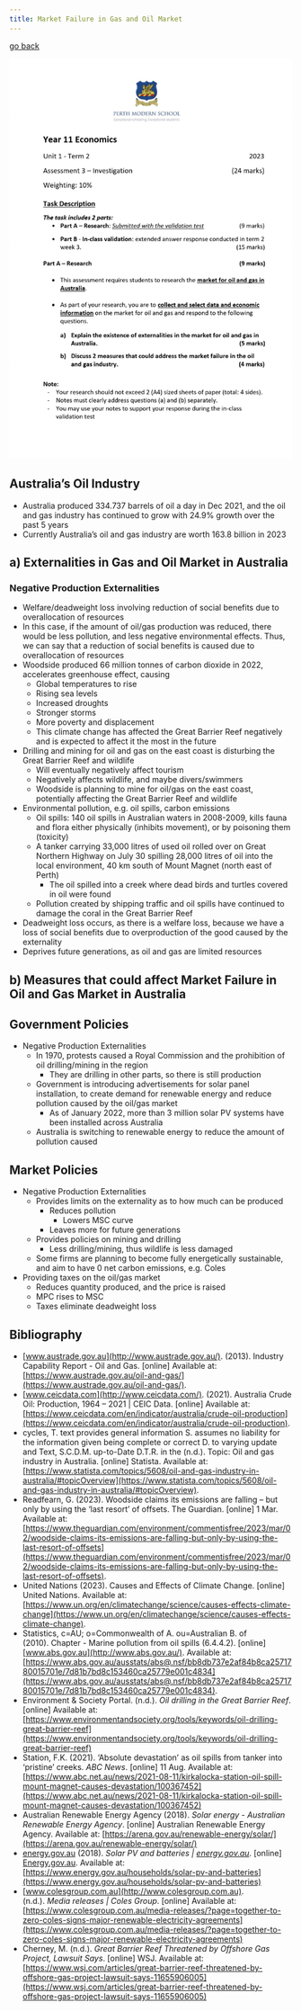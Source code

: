 ```yaml
---
title: Market Failure in Gas and Oil Market
---
```


[go back](archive/11Subjects/11Economics.md)

![](images/Yr%2011%20%20Econs%20Assessment%203%202023_Investigation.docx_1.png)
## Australia’s Oil Industry

-   Australia produced 334.737 barrels of oil a day in Dec 2021, and the oil and gas industry has continued to grow with 24.9% growth over the past 5 years
-   Currently Australia’s oil and gas industry are worth 163.8 billion in 2023

## a) Externalities in Gas and Oil Market in Australia

### Negative Production Externalities

-   Welfare/deadweight loss involving reduction of social benefits due to overallocation of resources
-   In this case, if the amount of oil/gas production was reduced, there would be less pollution, and less negative environmental effects. Thus, we can say that a reduction of social benefits is caused due to overallocation of resources
-   Woodside produced 66 million tonnes of carbon dioxide in 2022, accelerates greenhouse effect, causing
    -   Global temperatures to rise
    -   Rising sea levels
    -   Increased droughts
    -   Stronger storms
    -   More poverty and displacement
    -   This climate change has affected the Great Barrier Reef negatively and is expected to affect it the most in the future
-   Drilling and mining for oil and gas on the east coast is disturbing the Great Barrier Reef and wildlife
    -   Will eventually negatively affect tourism
    -   Negatively affects wildlife, and maybe divers/swimmers
    -   Woodside is planning to mine for oil/gas on the east coast, potentially affecting the Great Barrier Reef and wildlife
-   Environmental pollution, e.g. oil spills, carbon emissions
    -   Oil spills: 140 oil spills in Australian waters in 2008-2009, kills fauna and flora either physically (inhibits movement), or by poisoning them (toxicity)
    -   A tanker carrying 33,000 litres of used oil rolled over on Great Northern Highway on July 30 spilling 28,000 litres of oil into the local environment, 40 km south of Mount Magnet (north east of Perth)
        -   The oil spilled into a creek where dead birds and turtles covered in oil were found
    -   Pollution created by shipping traffic and oil spills have continued to damage the coral in the Great Barrier Reef
-   Deadweight loss occurs, as there is a welfare loss, because we have a loss of social benefits due to overproduction of the good caused by the externality
-   Deprives future generations, as oil and gas are limited resources

## b) Measures that could affect Market Failure in Oil and Gas Market in Australia

## **************************************Government Policies**************************************

-   Negative Production Externalities
    -   In 1970, protests caused a Royal Commission and the prohibition of oil drilling/mining in the region
        -   They are drilling in other parts, so there is still production
    -   Government is introducing advertisements for solar panel installation, to create demand for renewable energy and reduce pollution caused by the oil/gas market
        -   As of January 2022, more than 3 million solar PV systems have been installed across Australia
    -   Australia is switching to renewable energy to reduce the amount of pollution caused

## **************************************Market Policies**************************************

-   Negative Production Externalities
    -   Provides limits on the externality as to how much can be produced
        -   Reduces pollution
            -   Lowers MSC curve
        -   Leaves more for future generations
    -   Provides policies on mining and drilling
        -   Less drilling/mining, thus wildlife is less damaged
    -   Some firms are planning to become fully energetically sustainable, and aim to have 0 net carbon emissions, e.g. Coles
-   Providing taxes on the oil/gas market
    -   Reduces quantity produced, and the price is raised
    -   MPC rises to MSC
    -   Taxes eliminate deadweight loss

## Bibliography

-   [www.austrade.gov.au](http://www.austrade.gov.au/). (2013). Industry Capability Report - Oil and Gas. [online] Available at: [](https://www.austrade.gov.au/oil-and-gas/)[https://www.austrade.gov.au/oil-and-gas/](https://www.austrade.gov.au/oil-and-gas/).
-   [www.ceicdata.com](http://www.ceicdata.com/). (2021). Australia Crude Oil: Production, 1964 – 2021 | CEIC Data. [online] Available at: [](https://www.ceicdata.com/en/indicator/australia/crude-oil-production)[https://www.ceicdata.com/en/indicator/australia/crude-oil-production](https://www.ceicdata.com/en/indicator/australia/crude-oil-production).
-   cycles, T. text provides general information S. assumes no liability for the information given being complete or correct D. to varying update and Text, S.C.D.M. up-to-Date D.T.R. in the (n.d.). Topic: Oil and gas industry in Australia. [online] Statista. Available at: [](https://www.statista.com/topics/5608/oil-and-gas-industry-in-australia/#topicOverview)[https://www.statista.com/topics/5608/oil-and-gas-industry-in-australia/#topicOverview](https://www.statista.com/topics/5608/oil-and-gas-industry-in-australia/#topicOverview).
-   Readfearn, G. (2023). Woodside claims its emissions are falling – but only by using the ‘last resort’ of offsets. The Guardian. [online] 1 Mar. Available at: [](https://www.theguardian.com/environment/commentisfree/2023/mar/02/woodside-claims-its-emissions-are-falling-but-only-by-using-the-last-resort-of-offsets)[https://www.theguardian.com/environment/commentisfree/2023/mar/02/woodside-claims-its-emissions-are-falling-but-only-by-using-the-last-resort-of-offsets](https://www.theguardian.com/environment/commentisfree/2023/mar/02/woodside-claims-its-emissions-are-falling-but-only-by-using-the-last-resort-of-offsets).
-   United Nations (2023). Causes and Effects of Climate Change. [online] United Nations. Available at: [](https://www.un.org/en/climatechange/science/causes-effects-climate-change)[https://www.un.org/en/climatechange/science/causes-effects-climate-change](https://www.un.org/en/climatechange/science/causes-effects-climate-change).
-   Statistics, c=AU; o=Commonwealth of A. ou=Australian B. of (2010). Chapter - Marine pollution from oil spills (6.4.4.2). [online] [www.abs.gov.au](http://www.abs.gov.au/). Available at: [](https://www.abs.gov.au/ausstats/abs@.nsf/bb8db737e2af84b8ca2571780015701e/7d81b7bd8c153460ca25779e001c4834)[https://www.abs.gov.au/ausstats/abs@.nsf/bb8db737e2af84b8ca2571780015701e/7d81b7bd8c153460ca25779e001c4834](https://www.abs.gov.au/ausstats/abs@.nsf/bb8db737e2af84b8ca2571780015701e/7d81b7bd8c153460ca25779e001c4834).
-   Environment & Society Portal. (n.d.). _Oil drilling in the Great Barrier Reef_. [online] Available at: [](https://www.environmentandsociety.org/tools/keywords/oil-drilling-great-barrier-reef)[https://www.environmentandsociety.org/tools/keywords/oil-drilling-great-barrier-reef](https://www.environmentandsociety.org/tools/keywords/oil-drilling-great-barrier-reef)
-   Station, F.K. (2021). ‘Absolute devastation’ as oil spills from tanker into ‘pristine’ creeks. _ABC News_. [online] 11 Aug. Available at: [](https://www.abc.net.au/news/2021-08-11/kirkalocka-station-oil-spill-mount-magnet-causes-devastation/100367452)[https://www.abc.net.au/news/2021-08-11/kirkalocka-station-oil-spill-mount-magnet-causes-devastation/100367452](https://www.abc.net.au/news/2021-08-11/kirkalocka-station-oil-spill-mount-magnet-causes-devastation/100367452)
-   Australian Renewable Energy Agency (2018). _Solar energy - Australian Renewable Energy Agency_. [online] Australian Renewable Energy Agency. Available at: [](https://arena.gov.au/renewable-energy/solar/)[https://arena.gov.au/renewable-energy/solar/](https://arena.gov.au/renewable-energy/solar/)
-   [energy.gov.au](http://energy.gov.au) (2018). _Solar PV and batteries | [energy.gov.au](http://energy.gov.au)_. [online] [Energy.gov.au](http://Energy.gov.au). Available at: [](https://www.energy.gov.au/households/solar-pv-and-batteries)[https://www.energy.gov.au/households/solar-pv-and-batteries](https://www.energy.gov.au/households/solar-pv-and-batteries)
-   [www.colesgroup.com.au](http://www.colesgroup.com.au). (n.d.). _Media releases | Coles Group_. [online] Available at: [](https://www.colesgroup.com.au/media-releases/?page=together-to-zero-coles-signs-major-renewable-electricity-agreements)[https://www.colesgroup.com.au/media-releases/?page=together-to-zero-coles-signs-major-renewable-electricity-agreements](https://www.colesgroup.com.au/media-releases/?page=together-to-zero-coles-signs-major-renewable-electricity-agreements)
-   Cherney, M. (n.d.). _Great Barrier Reef Threatened by Offshore Gas Project, Lawsuit Says_. [online] WSJ. Available at: [](https://www.wsj.com/articles/great-barrier-reef-threatened-by-offshore-gas-project-lawsuit-says-11655906005)[https://www.wsj.com/articles/great-barrier-reef-threatened-by-offshore-gas-project-lawsuit-says-11655906005](https://www.wsj.com/articles/great-barrier-reef-threatened-by-offshore-gas-project-lawsuit-says-11655906005)

‌

‌

‌

‌